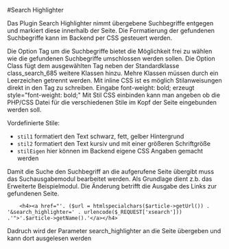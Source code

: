 #Search Highlighter

Das Plugin Search Highlighter nimmt übergebene Suchbegriffe entgegen und markiert diese innerhalb der Seite. Die Formatierung der gefundenen Suchbegriffe kann im Backend per CSS gesteuert werden.

Die Option Tag um die Suchbegriffe bietet die Möglichkeit frei zu wählen wie die gefundenen Suchbegriffe umschlossen werden sollen.
Die Option Class fügt dem ausgewählten Tag neben der Standardklasse class_search_685 weitere Klassen hinzu. Mehre Klassen müssen durch ein Leerzeichen getrennt werden.
Mit inline CSS ist es möglich Stilanweisungen direkt in den Tag zu schreiben.
Eingabe font-weight: bold; erzeugt style="font-weight: bold;"
Mit Stil CSS einbinden kann man angeben ob die PHP/CSS Datei für die verschiedenen Stile im Kopf der Seite eingebunden werden soll.

Vordefinierte Stile:

- `stil1` formatiert den Text schwarz, fett, gelber Hintergrund
- `stil2` formatiert den Text kursiv und mit einer größeren Schriftgröße
- `stilEigen` hier können im Backend eigene CSS Angaben gemacht werden 



Damit die Suche den Suchbegriff an die aufgerufene Seite übergibt muss das Suchausgabemodul bearbeitet werden. Als Grundlage dient z.b. das Erweiterte Beispielmodul.
Die Änderung betrifft die Ausgabe des Links zur gefundenen Seite.

        <h4><a href="'. ($url = htmlspecialchars($article->getUrl()) . '&search_highlighter=' . urlencode($_REQUEST['xsearch'])) .'">'.$article->getName().'</a></h4>

Dadruch wird der Parameter search_highlighter an die Seite übergeben und kann dort ausgelesen werden